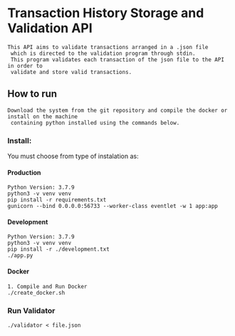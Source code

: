 # Transaction History Storage and Validation API

    This API aims to validate transactions arranged in a .json file
     which is directed to the validation program through stdin.
     This program validates each transaction of the json file to the API in order to
     validate and store valid transactions.

## How to run

    Download the system from the git repository and compile the docker or install on the machine
     containing python installed using the commands below.

### Install:
You must choose from type of instalation as:
#### Production
    Python Version: 3.7.9
    python3 -v venv venv
    pip install -r requirements.txt
    gunicorn --bind 0.0.0.0:56733 --worker-class eventlet -w 1 app:app

#### Development
    Python Version: 3.7.9
    python3 -v venv venv
    pip install -r ./development.txt
    ./app.py

#### Docker
    1. Compile and Run Docker
    ./create_docker.sh

### Run Validator

    ./validator < file.json
